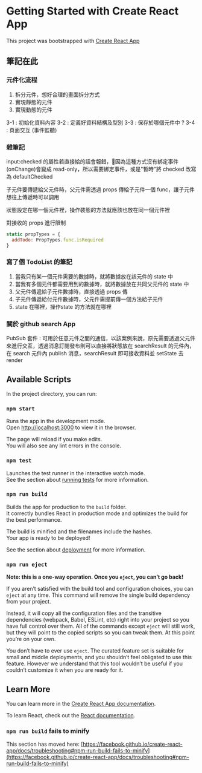 # Getting Started with Create React App

This project was bootstrapped with [Create React App](https://github.com/facebook/create-react-app)

## 筆記在此

### 元件化流程

1. 拆分元件，想好合理的畫面拆分方式
2. 實現靜態的元件
3. 實現動態的元件

3-1 : 初始化資料內容
3-2 : 定義好資料結構及型別
3-3 : 保存於哪個元件中 ?
3-4 : 頁面交互 (事件監聽)


### 雜筆記
input:checked 的屬性若直接給的話會報錯，因為這種方式沒有綁定事件(onChange)會變成 read-only，所以需要綁定事件，或是"暫時"將 checked 改寫為 defaultChecked

子元件要傳遞給父元件時，父元件需透過 props 傳給子元件一個 func，讓子元件想往上傳遞時可以調用

狀態設定在哪一個元件裡，操作裝態的方法就應該也放在同一個元件裡

對接收的 props 進行限制
```JavaScript
static propTypes = {
  addTodo: PropTypes.func.isRequired
}
```

### 寫了個 TodoList 的筆記
1. 當我只有某一個元件需要的數據時，就將數據放在該元件的 state 中
2. 當我有多個元件都需要用到的數據時，就將數據放在共同父元件的 state 中
3. 父元件傳遞給子元件數據時，直接透過 props 傳
4. 子元件傳遞給付元件數據時，父元件需提前傳一個方法給子元件
5. state 在哪裡，操作state 的方法就在哪裡

### 關於 github search App

PubSub 套件 :
可用於任意元件之間的通信，以該案例來說，原先需要透過父元件來進行交互，透過消息訂閱發布則可以直接將狀態放在 searchResult 的元件內，在 search 元件內 publish 消息，searchResult 即可接收資料並 setState 去 render

## Available Scripts

In the project directory, you can run:

### `npm start`

Runs the app in the development mode.\
Open [http://localhost:3000](http://localhost:3000) to view it in the browser.

The page will reload if you make edits.\
You will also see any lint errors in the console.

### `npm test`

Launches the test runner in the interactive watch mode.\
See the section about [running tests](https://facebook.github.io/create-react-app/docs/running-tests) for more information.

### `npm run build`

Builds the app for production to the `build` folder.\
It correctly bundles React in production mode and optimizes the build for the best performance.

The build is minified and the filenames include the hashes.\
Your app is ready to be deployed!

See the section about [deployment](https://facebook.github.io/create-react-app/docs/deployment) for more information.

### `npm run eject`

**Note: this is a one-way operation. Once you `eject`, you can’t go back!**

If you aren’t satisfied with the build tool and configuration choices, you can `eject` at any time. This command will remove the single build dependency from your project.

Instead, it will copy all the configuration files and the transitive dependencies (webpack, Babel, ESLint, etc) right into your project so you have full control over them. All of the commands except `eject` will still work, but they will point to the copied scripts so you can tweak them. At this point you’re on your own.

You don’t have to ever use `eject`. The curated feature set is suitable for small and middle deployments, and you shouldn’t feel obligated to use this feature. However we understand that this tool wouldn’t be useful if you couldn’t customize it when you are ready for it.

## Learn More

You can learn more in the [Create React App documentation](https://facebook.github.io/create-react-app/docs/getting-started).

To learn React, check out the [React documentation](https://reactjs.org/).

### `npm run build` fails to minify

This section has moved here: [https://facebook.github.io/create-react-app/docs/troubleshooting#npm-run-build-fails-to-minify](https://facebook.github.io/create-react-app/docs/troubleshooting#npm-run-build-fails-to-minify)
